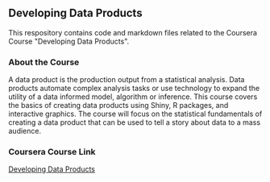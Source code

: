 ## Developing Data Products
This respository contains code and markdown files related to the Coursera Course "Developing Data Products".

### About the Course
A data product is the production output from a statistical analysis. Data products automate complex analysis tasks or use technology to expand the utility of a data informed model, algorithm or inference. This course covers the basics of creating data products using Shiny, R packages, and interactive graphics. The course will focus on the statistical fundamentals of creating a data product that can be used to tell a story about data to a mass audience.

### Coursera Course Link 
[Developing Data Products](https://www.coursera.org/course/devdataprod)